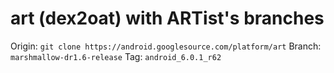 # art (dex2oat) with ARTist's branches

Origin: `git clone https://android.googlesource.com/platform/art`
Branch: `marshmallow-dr1.6-release`
Tag:    `android_6.0.1_r62`


